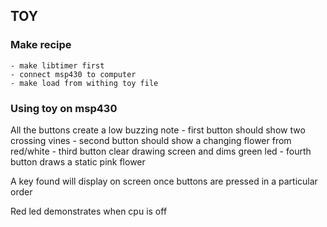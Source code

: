 ## TOY

### Make recipe
    - make libtimer first
    - connect msp430 to computer
    - make load from withing toy file

### Using toy on msp430
All the buttons create a low buzzing note
    - first button should show two crossing vines 
    - second button should show a changing flower from red/white 
    - third button clear drawing screen and dims green led 
    - fourth button draws a static pink flower 

A key found will display on screen once buttons are pressed in a particular
order

Red led demonstrates when cpu is off
